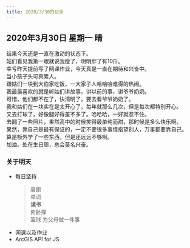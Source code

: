 ```yaml
---
title: 2020/3/30的记录
---
```

## 2020年3月30日 星期一 晴
结果今天还是一直在激动的状态下。  
姑们看见我第一眼就说我瘦了，明明胖了有10斤。  
幸亏昨天提前写了网课作业，今天真是一直在期待和兴奋中。  
当小孩子头可真累人。  
跟姑们一块到大伯家吃饭，一大家子人哈哈哈难得的热闹。  
我最最喜欢的就是听姑们讲故事，讲以前的事，讲爷爷奶奶。  
可惜，他们都不在了，快清明了，要去看爷爷奶奶了。  
我和姑们在一块实在是太开心了，每年就那么几次，但是每次都特别开心。  
又去打球了，好像腿好得差不多了。哈哈哈，一好就忍不住。  
去翻了一些照片，果然高中的时候笑得最单纯而甜，那时候是多么快乐啊。  
果然，靠自己是最有保证的，一定不要很多事情指望别人，万事都要靠自己。  
算是额外学了一些东西，但是还远远不够啊。  
加油。处在生日周，总会莫名兴奋。  
### 关于明天
* 每日坚持
	> 晨跑  
	> 单词  
	> **读书**  
	> 俯卧撑  
	> 篮球
	> 为父母做一件事
* 网课以及作业  
* ArcGIS API for JS  